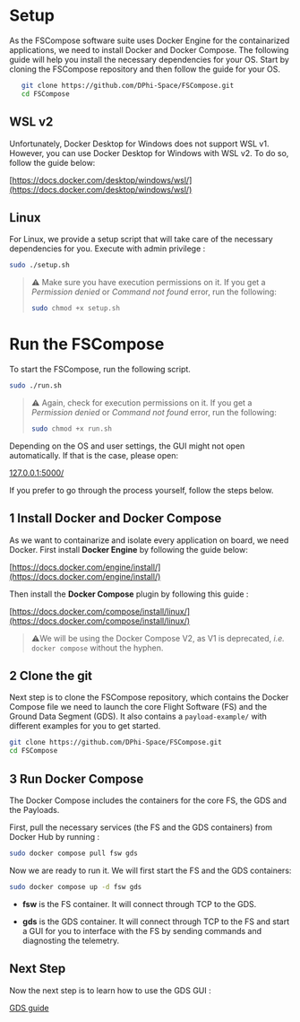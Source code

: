 # Setup

As the FSCompose software suite uses Docker Engine for the containarized applications, we need to install Docker and Docker Compose. The following guide will help you install the necessary dependencies for your OS. Start by cloning the FSCompose repository and then follow the guide for your OS.

```bash 
   git clone https://github.com/DPhi-Space/FSCompose.git
   cd FSCompose
```


## WSL v2 
Unfortunately, Docker Desktop for Windows does not support WSL v1. However, you can use Docker Desktop for Windows with WSL v2. To do so, follow the guide below:

[https://docs.docker.com/desktop/windows/wsl/](https://docs.docker.com/desktop/windows/wsl/)


## Linux 
For Linux, we provide a setup script that will take care of the necessary dependencies for you. Execute with admin privilege : 

```bash
sudo ./setup.sh
```

> ⚠️ Make sure you have execution permissions on it. If you get a *Permission denied* or *Command not found* error, run the following: 
>```bash
> sudo chmod +x setup.sh
> ``` 

# Run the FSCompose
To start the FSCompose, run the following script. 
```bash
sudo ./run.sh
```

> ⚠️ Again, check for execution permissions on it. If you get a *Permission denied* or *Command not found* error, run the following: 
>```bash
> sudo chmod +x run.sh
> ``` 


Depending on the OS and user settings, the GUI might not open automatically. If that is the case, please open: 

[127.0.0.1:5000/](http://127.0.0.1:5000/)

If you prefer to go through the process yourself, follow the steps below.

## 1 Install Docker and Docker Compose
As we want to containarize and isolate every application on board, we need Docker. First install **Docker Engine** by following the guide below:

[https://docs.docker.com/engine/install/](https://docs.docker.com/engine/install/)

Then install the **Docker Compose** plugin by following this guide : 

[https://docs.docker.com/compose/install/linux/](https://docs.docker.com/compose/install/linux/)


> ⚠️We will be using the Docker Compose V2, as V1 is deprecated, *i.e.* `docker compose` without the hyphen.


## 2 Clone the git 
   Next step is to clone the FSCompose repository, which contains the Docker Compose file we need to launch the core Flight Software (FS) and the Ground Data Segment (GDS). It also contains a `payload-example/` with different examples for you to get started.

   ```bash
   git clone https://github.com/DPhi-Space/FSCompose.git
   cd FSCompose
   ```


## 3 Run Docker Compose 

The Docker Compose includes the containers for the core FS, the GDS and the Payloads. 

First, pull the necessary services (the FS and the GDS containers) from Docker Hub by running : 


   ```bash
   sudo docker compose pull fsw gds
   ```

Now we are ready to run it. We will first start the FS and the GDS containers:
   
   ```bash   
   sudo docker compose up -d fsw gds
   ```
      
- **fsw** is the FS container. It will connect through TCP to the GDS.

- **gds** is the GDS container. It will connect through TCP to the FS and start a GUI for you to interface with the FS by sending commands and diagnosting the telemetry. 

## Next Step

Now the next step is to learn how to use the GDS GUI : 

[GDS guide](./gds.md)